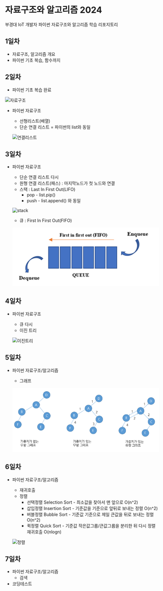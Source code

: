 # 자료구조와 알고리즘 2024
부경대 IoT 개발자 파이썬 자료구조와 알고리즘 학습 리포지토리

## 1일차
- 자료구조, 알고리즘 개요
- 파이썬 기초 복습, 함수까지

## 2일차
- 파이썬 기초 복습 완료

![자료구조](https://t1.daumcdn.net/cfile/tistory/23202B4C53FDC5600C)

- 파이썬 자료구조
    - 선형리스트(배열)
    - 단순 연결 리스트 = 파이썬의 list와 동일

    ![연결리스트](https://upload.wikimedia.org/wikipedia/commons/9/9c/Single_linked_list.png)

## 3일차
- 파이썬 자료구조

    - 단순 연결 리스트 다시
    - 원형 연결 리스트(패스) : 마지막노드가 첫 노드와 연결
    - 스택 : Last In First Out(LIFO)
        - pop - list.pip()
        - push - list.append() 와 동일

    ![stack](https://cs.lmu.edu/~ray/images/stack.gif)

    - 큐 : First In First Out(FIFO)
    
    ![queue](https://raw.githubusercontent.com/JinyongSon/ds-and-algorithm-2024/main/images/queue.png)

## 4일차
- 파이썬 자료구조
    - 큐 다시
    - 이진 트리

    ![이진트리](https://kahee.github.io//assets/post_img/tree3.png)

## 5일차
- 파이썬 자료구조/알고리즘
    - 그래프

    ![그래프개념](https://raw.githubusercontent.com/JinyongSon/ds-and-algorithm-2024/main/images/graph02.png)

## 6일차
- 파이썬 자료구조/알고리즘
    - 재귀호출
    - 정렬
        - 선택정렬 Selection Sort - 최소값을 찾아서 맨 앞으로 O(n^2)
        - 삽입정렬 Insertion Sort - 기준값을 기준으로 앞뒤로 보내는 정렬 O(n^2)
        - 버블정렬 Bubble Sort - 기준값 기준으로 제일 큰값을 뒤로 보내는 정렬 O(n^2)
        - 퀵정렬 Quick Sort - 기준값 작은값그룹/큰값그룹을 분리한 뒤 다시 정렬 재귀호출 O(nlogn)

    ![정렬](https://raw.githubusercontent.com/JinyongSon/ds-and-algorithm-2024/main/images/sorting.png)

## 7일차
- 파이썬 자료구조/알고리즘
    - 검색
- 코딩테스트